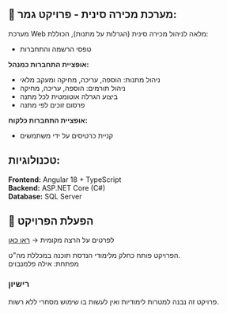 ## 🎁 מערכת מכירה סינית - פרויקט גמר:
מערכת Web מלאה לניהול מכירה סינית (הגרלות על מתנות), הכוללת:
- טפסי הרשמה והתחברות

**אופציית התחברות כמנהל:**
- ניהול מתנות: הוספה, עריכה, מחיקה ומעקב מלאי  
- ניהול תורמים: הוספה, עריכה, מחיקה  
- ביצוע הגרלה אוטומטית לכל מתנה  
- פרסום זוכים לפי מתנה  

**אופציית התחברות כלקוח:**
- קניית כרטיסים על ידי משתמשים  

## טכנולוגיות:
**Frontend:** Angular 18 + TypeScript  
**Backend:** ASP.NET Core (C#)  
**Database:** SQL Server  

## 🚀 הפעלת הפרויקט
לפרטים על הרצה מקומית → [ראו כאן](./INSTALL.md)

הפרויקט פותח כחלק מלימודי הנדסת תוכנה במכללת מה"ט.  
מפתחת: אילה פלמנבוים  

### רישיון
פרויקט זה נבנה למטרות לימודיות ואין לעשות בו שימוש מסחרי ללא רשות.
